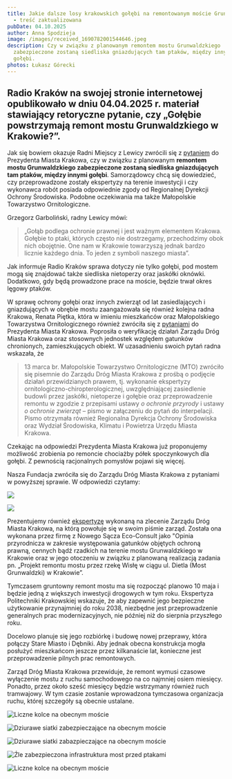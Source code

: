 ```yaml
---
title: Jakie dalsze losy krakowskich gołębi na remontowanym moście Grunwaldzkim
  - treść zaktualizowana
pubDate: 04.10.2025
author: Anna Spodzieja
image: /images/received_1690782001544646.jpeg
description: Czy w związku z planowanym remontem mostu Grunwaldzkiego
  zabezpieczone zostaną siedliska gniazdujących tam ptaków, między innymi
  gołębi.
photos: Łukasz Górecki
---
```

## Radio Kraków na swojej stronie internetowej opublikowało w dniu 04.04.2025 r. materiał stawiający retoryczne pytanie, czy **„Gołębie powstrzymają remont mostu Grunwaldzkiego w Krakowie?”**.

Jak się bowiem okazuje Radni Miejscy z Lewicy zwrócili się z [pytaniem](https://dt.bip.krakow.pl/interpelacje/kadencja_9//Tresc_mi%C4%99dzysesyjna%20II_Grzegorz%20Garboli%C5%84ski_2025-03-27.PDF) do Prezydenta Miasta Krakowa, czy w związku z planowanym **remontem mostu Grunwaldzkiego zabezpieczone zostaną siedliska gniazdujących tam ptaków, między innymi gołębi**. Samorządowcy chcą się dowiedzieć, czy przeprowadzone zostały ekspertyzy na terenie inwestycji i czy wykonawca robót posiada odpowiednie zgody od Regionalnej Dyrekcji Ochrony Środowiska. Podobne oczekiwania ma także Małopolskie Towarzystwo Ornitologiczne. 

Grzegorz Garboliński, radny Lewicy mówi: 

> „Gołąb podlega ochronie prawnej i jest ważnym elementem Krakowa. Gołębie to ptaki, których często nie dostrzegamy, przechodzimy obok nich obojętnie. One nam w Krakowie towarzyszą jednak bardzo licznie każdego dnia. To jeden z symboli naszego miasta”. 

Jak informuje Radio Kraków sprawa dotyczy nie tylko gołębi, pod mostem mogą się znajdować także siedliska nietoperzy oraz jaskółki oknówki. Dodatkowo, gdy będą prowadzone prace na moście, będzie trwał okres lęgowy ptaków. 

W sprawę ochrony gołębi oraz innych zwierząt od lat zasiedlających i gniazdujących w obrębie mostu zaangażowała się również kolejna radna Krakowa, Renata Piętka, która w imieniu mieszkańców oraz Małopolskiego Towarzystwa Ornitologicznego również zwróciła się z [pytaniami](file:///C:/Users/User/Downloads/Tresc_mi%C4%99dzysesyjna-II_Renata-Pi%C4%99tka-_2025-03-31_1.pdf) do Prezydenta Miasta Krakowa. Poprosiła o weryfikację działań Zarządu Dróg Miasta Krakowa oraz stosownych jednostek względem gatunków chronionych, zamieszkujących obiekt. W uzasadnieniu swoich pytań radna wskazała, że

> 13 marca br. Małopolskie Towarzystwo Ornitologiczne (MTO) zwróciło się pisemnie do Zarządu Dróg Miasta Krakowa z prośbą o podjęcie działań przewidzianych prawem, tj. wykonanie ekspertyzy ornitologiczno-chiropterologicznej, uwzględniającej zasiedlenie budowli przez jaskółki, nietoperze i gołębie oraz przeprowadzenie remontu w zgodzie z przepisami ustawy *o ochronie przyrody* i ustawy *o ochronie zwierząt* – pismo w załączeniu do pytań do interpelacji. Pismo otrzymała również Regionalna Dyrekcja Ochrony Środowiska oraz Wydział Środowiska, Klimatu i Powietrza Urzędu Miasta Krakowa. 

Czekając na odpowiedzi Prezydenta Miasta Krakowa już proponujemy możliwość zrobienia po remoncie chociażby półek spoczynkowych dla gołębi. Z pewnością racjonalnych pomysłów pojawi się więcej.

Nasza Fundacja zwróciła się do Zarządu Dróg Miasta Krakowa z pytaniami w powyższej sprawie. W odpowiedzi czytamy:

![](/images/received_1187035259597009.png)

![](/images/received_1196024052113570.png)

Prezentujemy również [ekspertyzę](file:///C:/Users/User/Downloads/Ekspertyza-MostGrunwaldzkiv2-podpis-Za%C5%82%C4%85cznik-RPW_6112_2025-1.pdf) wykonaną na zlecenie Zarządu Dróg Miasta Krakowa, na którą powołuje się w swoim piśmie zarząd. Została ona wykonana przez firmę z Nowego Sącza Eco-Consult jako "Opinia przyrodnicza w zakresie występowania gatunków objętych ochroną prawną, cennych bądź rzadkich na terenie mostu Grunwaldzkiego w Krakowie oraz w jego otoczeniu w związku z planowaną realizacją zadania pn. „Projekt remontu mostu przez rzekę Wisłę w ciągu ul. Dietla (Most Grunwaldzki) w Krakowie”.

Tymczasem gruntowny remont mostu ma się rozpocząć planowo 10 maja i będzie jedną z większych inwestycji drogowych w tym roku. Ekspertyza Politechniki Krakowskiej wskazuje, że aby zapewnić jego bezpieczne użytkowanie przynajmniej do roku 2038, niezbędne jest przeprowadzenie generalnych prac modernizacyjnych, nie później niż do sierpnia przyszłego roku.

Docelowo planuje się jego rozbiórkę i budowę nowej przeprawy, która połączy Stare Miasto i Dębniki. Aby jednak obecna konstrukcja mogła posłużyć mieszkańcom jeszcze przez kilkanaście lat, konieczne jest przeprowadzenie pilnych prac remontowych.

Zarząd Dróg Miasta Krakowa przewiduje, że remont wymusi czasowe wyłączenie mostu z ruchu samochodowego na co najmniej osiem miesięcy. Ponadto, przez około sześć miesięcy będzie wstrzymany również ruch tramwajowy. W tym czasie zostanie wprowadzona tymczasowa organizacja ruchu, której szczegóły są obecnie ustalane.

![Liczne kolce na obecnym moście](/images/received_1379935516757466-1-.jpeg "Liczne kolce na obecnym moście")

![Dziurawe siatki zabezpieczające na obecnym moście](/images/received_582530261472009.jpeg "Dziurawe siatki zabazpieczające na obecnym moście")

![](/images/received_703684922096299.jpeg "Dziurawe siatki zabazpieczające na obecnym moście")

![Źle zabezpieczona infrastruktura most przed ptakami](/images/received_1214132817044372.jpeg "Źle zabezpieczona infrastruktura mostu przed ptakami")

![Liczne kolce na obecnym moście](/images/received_1349569972950469.jpeg "Liczne kolce na obecnym moście")
